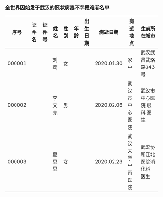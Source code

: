 ### 全世界因始发于武汉的冠状病毒不幸罹难者名单

|序号|证件名|证件号|姓名|性别|年龄|出生日期|病逝日期|病逝地点|生前所在城市|
|--|--|--|--|--|--|--|--|--|--|
|000001 | | |刘莺    |女 |  |  |2020.01.30 |家中|武汉武昌武珞路343号|
|000002 | | |李文亮|男 |  |  |2020.02.06 |武汉市中心医院|武汉市中心医院 眼科 医生|
|000003 | | |夏思思|女 |  |  |2020.02.23 |武汉大学中南医院|武汉协和江北医院消化科 医生|
